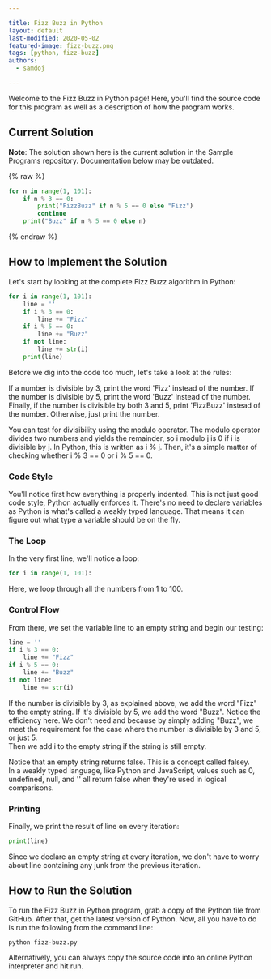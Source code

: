 ```yaml
---

title: Fizz Buzz in Python
layout: default
last-modified: 2020-05-02
featured-image: fizz-buzz.png
tags: [python, fizz-buzz]
authors:
  - samdoj

---
```


Welcome to the Fizz Buzz in Python page! Here, you'll find the source code for this program as well as a description of how the program works.

## Current Solution

**Note**: The solution shown here is the current solution in the Sample Programs repository. Documentation below may be outdated.

{% raw %}

```python
for n in range(1, 101):
    if n % 3 == 0:
        print("FizzBuzz" if n % 5 == 0 else "Fizz")
        continue
    print("Buzz" if n % 5 == 0 else n)
```

{% endraw %}

## How to Implement the Solution

Let's start by looking at the complete Fizz Buzz algorithm in Python:

```python
for i in range(1, 101):
    line = ''
    if i % 3 == 0:
        line += "Fizz"
    if i % 5 == 0:
        line += "Buzz"
    if not line:
        line += str(i)
    print(line)
```

Before we dig into the code too much, let's take a look at the rules:

If a number is divisible by 3, print the word 'Fizz' instead of the number.
If the number is divisible by 5, print the word 'Buzz' instead of the number.
Finally, if the number is divisible by both 3 and 5, print 'FizzBuzz' instead of
the number. Otherwise, just print the number.

You can test for divisibility using the modulo operator.  The modulo operator
divides two numbers and yields the remainder, so i modulo j is 0 if i is
divisible by j. In Python, this is written as i % j.  Then, it's a simple matter
of checking whether i % 3 == 0 or i % 5 == 0.

### Code Style

You'll notice first how everything is properly indented. This is not just good
code style, Python actually enforces it.  There's no need to declare variables
as Python is what's called a weakly typed language. That means it can figure out
what type a variable should be on the fly.

### The Loop

In the very first line, we'll notice a loop:

```python
for i in range(1, 101):
```

Here, we loop through all the numbers from 1 to 100.

### Control Flow

From there, we set the variable line to an empty string and begin our testing:

```python
line = ''
if i % 3 == 0:
    line += "Fizz"
if i % 5 == 0:
    line += "Buzz"
if not line:
    line += str(i)
```

If the number is divisible by 3, as explained above, we add the word "Fizz" to
the empty string.  If it's divisible by 5, we add the word "Buzz". Notice the
efficiency here. We don't need and because by simply adding "Buzz", we meet the
requirement for the case where the number is divisible by 3 and 5, or just 5.  
Then we add i to the empty string if the string is still empty.

Notice that an empty string returns false.  This is a concept called falsey.  
In a weakly typed language, like Python and JavaScript, values such as 0,
undefined, null, and '' all return false when they're used in logical comparisons.

### Printing

Finally, we print the result of line on every iteration:

```python
print(line)
```

Since we declare an empty string at every iteration, we don't have to worry about
line containing any junk from the previous iteration.


## How to Run the Solution

To run the Fizz Buzz in Python program, grab a copy of the Python file from GitHub.
After that, get the latest version of Python. Now, all you have to do is run the
following from the command line:

```console
python fizz-buzz.py
```

Alternatively, you can always copy the source code into an online Python
interpreter and hit run.
